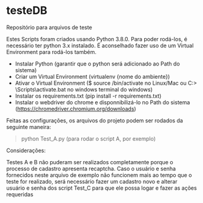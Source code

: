 # testeDB
Repositório para arquivos de teste

Estes Scripts foram criados usando Python 3.8.0.  Para poder rodá-los, é necessário ter python 3.x instalado.  É aconselhado fazer uso de um Virtual Environment para rodá-los também.

- Instalar Python (garantir que o python será adicionado ao Path do sistema)
- Criar um Virtual Environment (virtualenv {nome do ambiente})
- Ativar o Virtual Environment ($ source <venv>/bin/activate no Linux/Mac ou C:\> <venv>\Scripts\activate.bat no windows terminal do windows)
- Instalar os requirements.txt (pip install -r requirements.txt)
- Instalar o webdriver do chrome e disponnibilizá-lo no Path do sistema (https://chromedriver.chromium.org/downloads)  
  
Feitas as configurações, os arquivos do projeto podem ser rodados da seguinte maneira:
  
  > <caminho onde foi clonado o projeto> python Test_A.py (para rodar o script A, por exemplo)

  
Considerações:
  
Testes A e B não puderam ser realizados completamente porque o processo de cadastro apresenta recaptcha.  Caso o usuário e senha fornecidos neste arquivo de exemplo não funcionem mais ao tempo que o teste for realizado, será necessário fazer um cadastro novo e alterar usuário e senha dos script Test_C para que ele possa logar e fazer as ações requeridas
